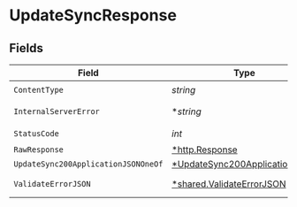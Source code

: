 # UpdateSyncResponse


## Fields

| Field                                                                                    | Type                                                                                     | Required                                                                                 | Description                                                                              |
| ---------------------------------------------------------------------------------------- | ---------------------------------------------------------------------------------------- | ---------------------------------------------------------------------------------------- | ---------------------------------------------------------------------------------------- |
| `ContentType`                                                                            | *string*                                                                                 | :heavy_check_mark:                                                                       | N/A                                                                                      |
| `InternalServerError`                                                                    | **string*                                                                                | :heavy_minus_sign:                                                                       | Something went wrong                                                                     |
| `StatusCode`                                                                             | *int*                                                                                    | :heavy_check_mark:                                                                       | N/A                                                                                      |
| `RawResponse`                                                                            | [*http.Response](https://pkg.go.dev/net/http#Response)                                   | :heavy_minus_sign:                                                                       | N/A                                                                                      |
| `UpdateSync200ApplicationJSONOneOf`                                                      | [*UpdateSync200ApplicationJSON](../../models/operations/updatesync200applicationjson.md) | :heavy_minus_sign:                                                                       | Ok                                                                                       |
| `ValidateErrorJSON`                                                                      | [*shared.ValidateErrorJSON](../../models/shared/validateerrorjson.md)                    | :heavy_minus_sign:                                                                       | Validation Failed                                                                        |